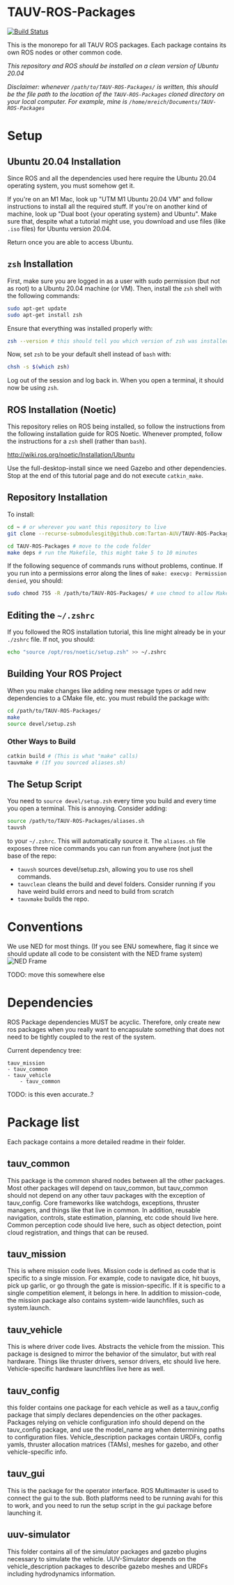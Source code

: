 # TAUV-ROS-Packages 
[![Build Status](https://travis-ci.com/Tartan-AUV/TAUV-ROS-Packages.svg?token=FrwKiSXG1hQbYsyh6LNc&branch=master)](https://travis-ci.com/Tartan-AUV/TAUV-ROS-Packages)

This is the monorepo for all TAUV ROS packages. Each package contains its own ROS nodes or other common code.

*This repository and ROS should be installed on a clean version of Ubuntu 20.04*

*Disclaimer: whenever `/path/to/TAUV-ROS-Packages/` is written, this should be the file path to the location of the `TAUV-ROS-Packages` cloned directory on your local computer. For example, mine is `/home/mreich/Documents/TAUV-ROS-Packages`*

# Setup
## Ubuntu 20.04 Installation
Since ROS and all the dependencies used here require the Ubuntu 20.04 operating system, you must somehow get it.

If you're on an M1 Mac, look up "UTM M1 Ubuntu 20.04 VM" and follow instructions to install all the required stuff. If you're on another kind of machine, look up "Dual boot {your operating system} and Ubuntu". Make sure that, despite what a tutorial might use, you download and use files (like `.iso` files) for Ubuntu version 20.04.

Return once you are able to access Ubuntu.

## `zsh` Installation
First, make sure you are logged in as a user with sudo permission (but not as root) to a Ubuntu 20.04 machine (or VM). Then, install the `zsh` shell with the following commands:
```bash
sudo apt-get update
sudo apt-get install zsh
```

Ensure that everything was installed properly with:
```bash
zsh --version # this should tell you which version of zsh was installed
```

Now, set `zsh` to be your default shell instead of `bash` with:
```bash
chsh -s $(which zsh)
```
Log out of the session and log back in. When you open a terminal, it should now be using `zsh`. 

## ROS Installation (Noetic)
This repository relies on ROS being installed, so follow the instructions from the following installation guide for ROS Noetic. Whenever prompted, follow the instructions for a `zsh` shell (rather than `bash`).

http://wiki.ros.org/noetic/Installation/Ubuntu

Use the full-desktop-install since we need Gazebo and other dependencies. Stop at the end of this tutorial page and do not execute `catkin_make`.

## Repository Installation
To install:
```bash
cd ~ # or wherever you want this repository to live
git clone --recurse-submodulesgit@github.com:Tartan-AUV/TAUV-ROS-Packages.git # clone the code

cd TAUV-ROS-Packages # move to the code folder
make deps # run the Makefile, this might take 5 to 10 minutes
```

If the following sequence of commands runs without problems, continue. If you run into a permissions error along the lines of `make: execvp: Permission denied`, you should:

```bash
sudo chmod 755 -R /path/to/TAUV-ROS-Packages/ # use chmod to allow Makefiles and .sh files to be executed
```

## Editing the `~/.zshrc`
If you followed the ROS installation tutorial, this line might already be in your `./zshrc` file. If not, you should:
```bash
echo "source /opt/ros/noetic/setup.zsh" >> ~/.zshrc
```

## Building Your ROS Project
When you make changes like adding new message types or add new dependencies to a CMake file, etc. you must rebuild the package with:
```bash
cd /path/to/TAUV-ROS-Packages/
make
source devel/setup.zsh
```
    
### Other Ways to Build
```bash
catkin build # (This is what "make" calls)
tauvmake # (If you sourced aliases.sh)
```

## The Setup Script
You need to `source devel/setup.zsh` every time you build and every time you open a terminal. This is annoying. Consider adding:
```bash
source /path/to/TAUV-ROS-Packages/aliases.sh
tauvsh
```
to your `~/.zshrc`. This will automatically source it. The `aliases.sh` file exposes three nice commands you can run from anywhere (not just the base of the repo:

 * `tauvsh` sources devel/setup.zsh, allowing you to use ros shell commands.
 * `tauvclean` cleans the build and devel folders. Consider running if you have weird build errors and need to build from scratch
 * `tauvmake` builds the repo.

# Conventions
We use NED for most things. (If you see ENU somewhere, flag it since we should update all code to be consistent with the NED frame system)
![NED Frame](https://www.researchgate.net/publication/324590547/figure/fig3/AS:616757832200198@1524057934794/Body-frame-and-NED-frame-representation-of-linear-velocities-u-v-w-forces-X-Y-Z.png)

TODO: move this somewhere else

# Dependencies

ROS Package dependencies MUST be acyclic. Therefore, only create new ros packages when you really want to encapsulate something that does not need to be tightly coupled to the rest of the system.

Current dependency tree:

```
tauv_mission
- tauv_common
- tauv_vehicle
	- tauv_common
```

TODO: is this even accurate..?

# Package list
Each package contains a more detailed readme in their folder.

## tauv_common
This package is the common shared nodes between all the other packages. Most other packages will depend on tauv_common, but tauv_common should not depend on any other tauv packages with the exception of tauv_config.
Core frameworks like watchdogs, exceptions, thruster managers, and things like that live in common. In addition, reusable navigation, controls, state estimation, planning, etc code should live here. Common perception code should live here, such as object detection, point cloud registration, and things that can be reused.

## tauv_mission
This is where mission code lives. Mission code is defined as code that is specific to a single mission. For example, code to navigate dice, hit buoys, pick up garlic, or go through the gate is mission-specific. If it is specific to a single competition element, it belongs in here.
In addition to mission-code, the mission package also contains system-wide launchfiles, such as system.launch.

## tauv_vehicle
This is where driver code lives. Abstracts the vehicle from the mission. This package is designed to mirror the behavior of the simulator, but with real hardware. Things like thruster drivers, sensor drivers, etc should live here. Vehicle-specific hardware launchfiles live here as well.

## tauv_config
this folder contains one package for each vehicle as well as a tauv_config package that simply declares dependencies on the other packages. Packages relying on vehicle configuration info should depend on the tauv_config package, and use the model_name arg when determining paths to configuration files. Vehicle_description packages contain URDFs, config yamls, thruster allocation matrices (TAMs), meshes for gazebo, and other vehicle-specific info.

## tauv_gui
This is the package for the operator interface. ROS Multimaster is used to connect the gui to the sub. Both platforms need to be running avahi for this to work, and you need to run the setup script in the gui package before launching it.

## uuv-simulator
This folder contains all of the simulator packages and gazebo plugins necessary to simulate the vehicle. UUV-Simulator depends on the vehicle_description packages to describe gazebo meshes and URDFs including hydrodynamics information.
